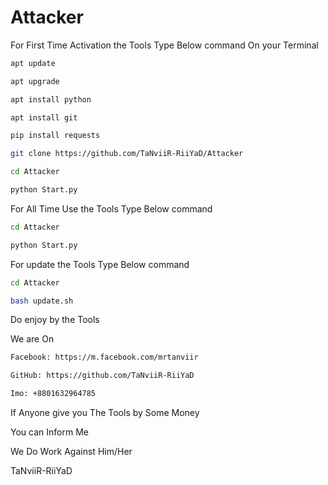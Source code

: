 # Attacker
For First Time Activation the  Tools
Type Below command On your Terminal

```bash
apt update
```
```bash
apt upgrade
```
```bash
apt install python
```
```bash
apt install git
```
```bash
pip install requests
```
```bash
git clone https://github.com/TaNviiR-RiiYaD/Attacker
```
```bash
cd Attacker
```
```bash
python Start.py
```


For All Time Use the Tools 
Type Below command

```bash
cd Attacker
```
```bash
python Start.py
```

For update the Tools
Type Below command

```bash
cd Attacker
```
```bash
bash update.sh
```

Do enjoy by the Tools

We are On

```bash
Facebook: https://m.facebook.com/mrtanviir
```
```bash
GitHub: https://github.com/TaNviiR-RiiYaD
```
```bash
Imo: +8801632964785
```

If Anyone give you The Tools by Some Money

You can Inform Me

We Do Work Against Him/Her

TaNviiR-RiiYaD
